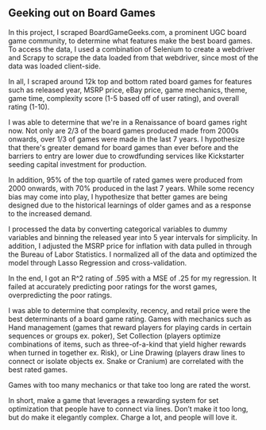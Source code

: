 ## Geeking out on Board Games ##

In this project, I scraped BoardGameGeeks.com, a prominent UGC board game community, to determine what features make the best board games. To access the data, I used a combination of Selenium to create a webdriver and Scrapy to scrape the data loaded from that webdriver, since most of the data was loaded client-side. 

In all, I scraped around 12k top and bottom rated board games for features such as released year, MSRP price, eBay price, game mechanics, theme, game time, complexity score (1-5 based off of user rating), and overall rating (1-10). 

I was able to determine that we're in a Renaissance of board games right now. Not only are 2/3 of the board games produced made from 2000s onwards, over 1/3 of games were made in the last 7 years. I hypothesize that there's greater demand for board games than ever before and the barriers to entry are lower due to crowdfunding services like Kickstarter seeding capital investment for production.  

In addition, 95% of the top quartile of rated games were produced from 2000 onwards, with 70% produced in the last 7 years. While some recency bias may come into play, I hypothesize that better games are being designed due to the historical learnings of older games and as a response to the increased demand. 

I processed the data by converting categorical variables to dummy variables and binning the released year into 5 year intervals for simplicity. In addition, I adjusted the MSRP price for inflation with data pulled in through the Bureau of Labor Statistics. I normalized all of the data and optimized the model through Lasso Regression and cross-validation. 

In the end, I got an R^2 rating of .595 with a MSE of .25 for my regression. It failed at accurately predicting poor ratings for the worst games, overpredicting the poor ratings. 

I was able to determine that complexity, recency, and retail price were the best determinants of a board game rating. Games with mechanics such as Hand management (games that reward players for playing cards in certain sequences or groups ex. poker), Set Collection (players optimize combinations of items, such as three-of-a-kind that yield higher rewards when turned in together ex. Risk), or Line Drawing (players draw lines to connect or isolate objects ex. Snake or Cranium) are correlated with the best rated games. 

Games with too many mechanics or that take too long are rated the worst. 

In short, make a game that leverages a rewarding system for set optimization that people have to connect via lines. Don’t make it too long, but do make it elegantly complex. Charge a lot, and people will love it. 

